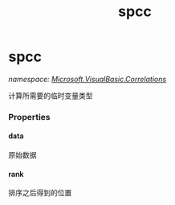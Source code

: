 ﻿---
title: spcc
---

# spcc
_namespace: [Microsoft.VisualBasic.Correlations](N-Microsoft.VisualBasic.Correlations.html)_

计算所需要的临时变量类型



### Properties

#### data
原始数据
#### rank
排序之后得到的位置

